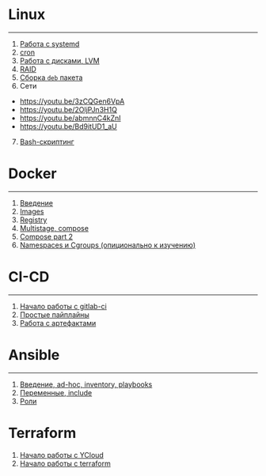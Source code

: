 # Linux

---

1) [Работа с systemd](https://youtu.be/fmVI9Q2LavI)
2) [cron](https://youtu.be/hTkaCE5Mz8I)
3) [Работа с дисками, LVM](https://youtu.be/DnUqaXJVdew)
4) [RAID](https://youtu.be/yDqkN2ecNEU)
5) [Сборка `deb` пакета](https://youtu.be/C29lccc2R5w)
6) Сети
- https://youtu.be/3zCQGen6VpA
- https://youtu.be/2OljPJn3H1Q
- https://youtu.be/abmnnC4kZnI
- https://youtu.be/Bd9itUD1_aU
7) [Bash-скриптинг](https://youtu.be/kEpCiCb-y1Y)

# Docker

---

1) [Введение](https://youtu.be/2LKrD8VRyg4)
2) [Images](https://youtu.be/nKnmoJauQKw)
3) [Registry](https://youtu.be/nKnmoJauQKw)
4) [Multistage, compose](https://youtu.be/W7ku22XUFUc)
5) [Compose part 2](https://youtu.be/ef-Kmw4FShU)
6) [Namespaces и Cgroups (опиционально к изучению)](https://youtu.be/dsjEUP6OV_w)

# CI-CD

---

1) [Начало работы с gitlab-ci](https://youtu.be/cbStvZv2fMg)
2) [Простые пайплайны](https://youtu.be/c4Mdb-zJRy8)
3) [Работа с артефактами](https://youtu.be/x1ZiiobQbmg)

# Ansible

---

1) [Введение, ad-hoc, inventory, playbooks](https://youtu.be/xYYWsLQk8bY)
2) [Переменные, include](https://youtu.be/Af5sGecqbU4)
3) [Роли](https://youtu.be/qP8lJF_bWWo)

# Terraform
1) [Начало работы с YCloud](https://youtu.be/cTMvb-0kibA)
2) [Начало работы с terraform](https://youtu.be/AwTc65TOjpQ)
